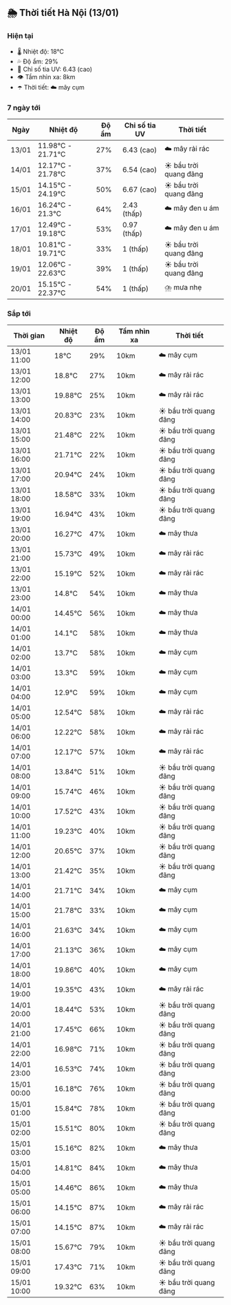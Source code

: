 ## 🌦️ Thời tiết Hà Nội (13/01)

### Hiện tại

- 🌡️ Nhiệt độ: 18℃
- 💦 Độ ẩm: 29%
- 🌟 Chỉ số tia UV: 6.43 (cao)
- 👁️ Tầm nhìn xa: 8km
- ☂️ Thời tiết: ☁️ mây cụm

### 7 ngày tới

| Ngày | Nhiệt độ | Độ ẩm | Chỉ số tia UV | Thời tiết |
| --- | --- | --- | --- | --- |
| 13/01 | 11.98℃ - 21.71℃ | 27% | 6.43 (cao) | ☁️ mây rải rác |
| 14/01 | 12.17℃ - 21.78℃ | 37% | 6.54 (cao) | ☀️ bầu trời quang đãng |
| 15/01 | 14.15℃ - 24.19℃ | 50% | 6.67 (cao) | ☀️ bầu trời quang đãng |
| 16/01 | 16.24℃ - 21.3℃ | 64% | 2.43 (thấp) | ☁️ mây đen u ám |
| 17/01 | 12.49℃ - 19.18℃ | 53% | 0.97 (thấp) | ☁️ mây đen u ám |
| 18/01 | 10.81℃ - 19.71℃ | 33% | 1 (thấp) | ☀️ bầu trời quang đãng |
| 19/01 | 12.06℃ - 22.63℃ | 39% | 1 (thấp) | ☀️ bầu trời quang đãng |
| 20/01 | 15.15℃ - 22.37℃ | 54% | 1 (thấp) | ⛈️ mưa nhẹ |

### Sắp tới

| Thời gian | Nhiệt độ | Độ ẩm | Tầm nhìn xa | Thời tiết |
| --- | --- | --- | --- | --- |
| 13/01 11:00 | 18℃ | 29% | 10km | ☁️ mây cụm |
| 13/01 12:00 | 18.8℃ | 27% | 10km | ☁️ mây rải rác |
| 13/01 13:00 | 19.88℃ | 25% | 10km | ☁️ mây rải rác |
| 13/01 14:00 | 20.83℃ | 23% | 10km | ☀️ bầu trời quang đãng |
| 13/01 15:00 | 21.48℃ | 22% | 10km | ☀️ bầu trời quang đãng |
| 13/01 16:00 | 21.71℃ | 22% | 10km | ☀️ bầu trời quang đãng |
| 13/01 17:00 | 20.94℃ | 24% | 10km | ☀️ bầu trời quang đãng |
| 13/01 18:00 | 18.58℃ | 33% | 10km | ☀️ bầu trời quang đãng |
| 13/01 19:00 | 16.94℃ | 43% | 10km | ☀️ bầu trời quang đãng |
| 13/01 20:00 | 16.27℃ | 47% | 10km | ☁️ mây thưa |
| 13/01 21:00 | 15.73℃ | 49% | 10km | ☁️ mây rải rác |
| 13/01 22:00 | 15.19℃ | 52% | 10km | ☁️ mây rải rác |
| 13/01 23:00 | 14.8℃ | 54% | 10km | ☁️ mây thưa |
| 14/01 00:00 | 14.45℃ | 56% | 10km | ☁️ mây thưa |
| 14/01 01:00 | 14.1℃ | 58% | 10km | ☁️ mây thưa |
| 14/01 02:00 | 13.7℃ | 58% | 10km | ☁️ mây cụm |
| 14/01 03:00 | 13.3℃ | 59% | 10km | ☁️ mây cụm |
| 14/01 04:00 | 12.9℃ | 59% | 10km | ☁️ mây cụm |
| 14/01 05:00 | 12.54℃ | 58% | 10km | ☁️ mây rải rác |
| 14/01 06:00 | 12.22℃ | 58% | 10km | ☁️ mây rải rác |
| 14/01 07:00 | 12.17℃ | 57% | 10km | ☁️ mây rải rác |
| 14/01 08:00 | 13.84℃ | 51% | 10km | ☀️ bầu trời quang đãng |
| 14/01 09:00 | 15.74℃ | 46% | 10km | ☀️ bầu trời quang đãng |
| 14/01 10:00 | 17.52℃ | 43% | 10km | ☀️ bầu trời quang đãng |
| 14/01 11:00 | 19.23℃ | 40% | 10km | ☀️ bầu trời quang đãng |
| 14/01 12:00 | 20.65℃ | 37% | 10km | ☀️ bầu trời quang đãng |
| 14/01 13:00 | 21.42℃ | 35% | 10km | ☀️ bầu trời quang đãng |
| 14/01 14:00 | 21.71℃ | 34% | 10km | ☁️ mây cụm |
| 14/01 15:00 | 21.78℃ | 33% | 10km | ☁️ mây cụm |
| 14/01 16:00 | 21.63℃ | 34% | 10km | ☁️ mây cụm |
| 14/01 17:00 | 21.13℃ | 36% | 10km | ☁️ mây cụm |
| 14/01 18:00 | 19.86℃ | 40% | 10km | ☁️ mây cụm |
| 14/01 19:00 | 19.35℃ | 43% | 10km | ☁️ mây rải rác |
| 14/01 20:00 | 18.44℃ | 53% | 10km | ☀️ bầu trời quang đãng |
| 14/01 21:00 | 17.45℃ | 66% | 10km | ☀️ bầu trời quang đãng |
| 14/01 22:00 | 16.98℃ | 71% | 10km | ☀️ bầu trời quang đãng |
| 14/01 23:00 | 16.53℃ | 74% | 10km | ☀️ bầu trời quang đãng |
| 15/01 00:00 | 16.18℃ | 76% | 10km | ☀️ bầu trời quang đãng |
| 15/01 01:00 | 15.84℃ | 78% | 10km | ☀️ bầu trời quang đãng |
| 15/01 02:00 | 15.51℃ | 80% | 10km | ☀️ bầu trời quang đãng |
| 15/01 03:00 | 15.16℃ | 82% | 10km | ☁️ mây thưa |
| 15/01 04:00 | 14.81℃ | 84% | 10km | ☁️ mây thưa |
| 15/01 05:00 | 14.46℃ | 86% | 10km | ☁️ mây thưa |
| 15/01 06:00 | 14.15℃ | 87% | 10km | ☁️ mây rải rác |
| 15/01 07:00 | 14.15℃ | 87% | 10km | ☁️ mây rải rác |
| 15/01 08:00 | 15.67℃ | 79% | 10km | ☀️ bầu trời quang đãng |
| 15/01 09:00 | 17.43℃ | 71% | 10km | ☀️ bầu trời quang đãng |
| 15/01 10:00 | 19.32℃ | 63% | 10km | ☀️ bầu trời quang đãng |
